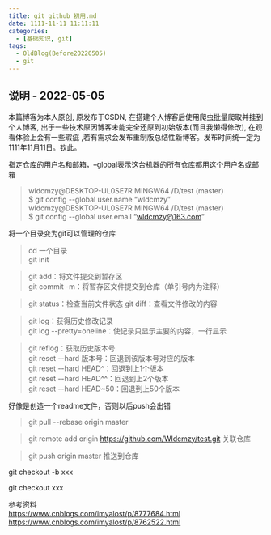 ```yaml
---
title: git github 初用.md
date: 1111-11-11 11:11:11
categories:
  - [基础知识, git]
tags:
  - OldBlog(Before20220505)
  - git
---
```


## 说明 - 2022-05-05
本篇博客为本人原创, 原发布于CSDN, 在搭建个人博客后使用爬虫批量爬取并挂到个人博客, 出于一些技术原因博客未能完全还原到初始版本(而且我懒得修改), 在观看体验上会有一些瑕疵 ,若有需求会发布重制版总结性新博客。发布时间统一定为1111年11月11日。钦此。

指定仓库的用户名和邮箱，–global表示这台机器的所有仓库都用这个用户名或邮箱

> wldcmzy@DESKTOP-UL0SE7R MINGW64 /D/test (master)  
>  $ git config --global user.name “wldcmzy”  
>  wldcmzy@DESKTOP-UL0SE7R MINGW64 /D/test (master)  
>  $ git config --global user.email “wldcmzy@163.com”

将一个目录变为git可以管理的仓库

> cd 一个目录  
>  git init

> git add：将文件提交到暂存区  
>  git commit -m：将暂存区文件提交到仓库（单引号内为注释）

> git status：检查当前文件状态 git diff：查看文件修改的内容

> git log：获得历史修改记录  
>  git log --pretty=oneline：使记录只显示主要的内容，一行显示

> git reflog：获取历史版本号  
>  git reset --hard 版本号：回退到该版本号对应的版本  
>  git reset --hard HEAD^：回退到上1个版本  
>  git reset --hard HEAD^^：回退到上2个版本  
>  git reset --hard HEAD~50：回退到上50个版本

好像是创造一个readme文件，否则以后push会出错

> git pull --rebase origin master

> git remote add origin https://github.com/Wldcmzy/test.git 关联仓库

> git push origin master 推送到仓库



git checkout -b xxx

git checkout xxx



参考资料  
<https://www.cnblogs.com/imyalost/p/8777684.html>  
<https://www.cnblogs.com/imyalost/p/8762522.html>

